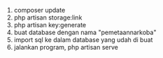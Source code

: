 1. composer update
2. php artisan storage:link
3. php artisan key:generate
4. buat database dengan nama "pemetaannarkoba"
5. import sql ke dalam database yang udah di buat
6. jalankan program, php artisan serve
